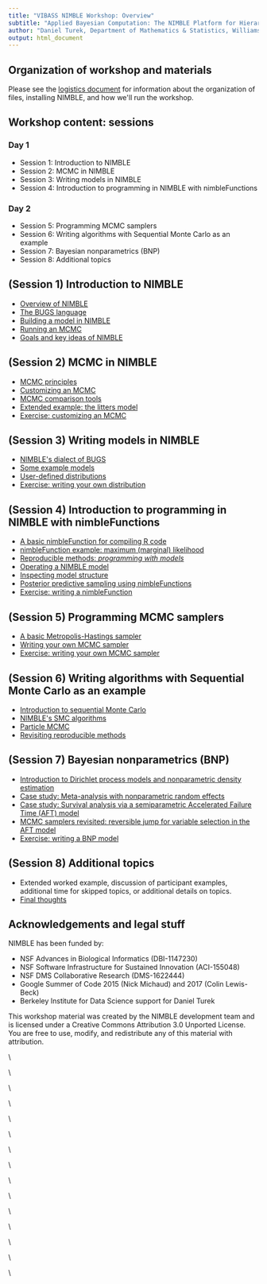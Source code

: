 ```yaml
---
title: "VIBASS NIMBLE Workshop: Overview"
subtitle: "Applied Bayesian Computation: The NIMBLE Platform for Hierarchical Modeling and MCMC"
author: "Daniel Turek, Department of Mathematics & Statistics, Williams College"
output: html_document
---
```


## Organization of workshop and materials

Please see the <a href="logistics_slides.html" target="_blank">logistics document</a> for information about the organization of files, installing NIMBLE, and how we'll run the workshop.

## Workshop content: sessions



### Day 1

 - Session 1: Introduction to NIMBLE
 - Session 2: MCMC in NIMBLE
 - Session 3: Writing models in NIMBLE
 - Session 4: Introduction to programming in NIMBLE with nimbleFunctions



### Day 2

 - Session 5: Programming MCMC samplers
 - Session 6: Writing algorithms with Sequential Monte Carlo as an example
 - Session 7: Bayesian nonparametrics (BNP)
 - Session 8: Additional topics

## (Session 1) Introduction to NIMBLE

 - <a href="modules/1.1_nimble_background_slides.html" target="_blank">Overview of NIMBLE</a>
 - <a href="modules/1.2_bugs_language_slides.html" target="_blank">The BUGS language</a>
 - <a href="modules/1.3_build_model_slides.html" target="_blank">Building a model in NIMBLE</a>
 - <a href="modules/1.4_run_mcmc_slides.html" target="_blank">Running an MCMC</a>
 - <a href="modules/1.5_nimble_principles_slides.html" target="_blank">Goals and key ideas of NIMBLE</a>

## (Session 2) MCMC in NIMBLE

 - <a href="modules/2.1_mcmc_principles_slides.html" target="_blank">MCMC principles</a>
 - <a href="modules/2.2_customizing_mcmc_slides.html" target="_blank">Customizing an MCMC</a>
 - <a href="modules/2.3_compareMCMC_slides.html" target="_blank">MCMC comparison tools</a>
 - <a href="modules/2.4_customizing_mcmc_extended_slides.html" target="_blank">Extended example: the litters model</a>
 - <a href="modules/2.5_mcmc_exercises_slides.html" target="_blank">Exercise: customizing an MCMC</a>

## (Session 3) Writing models in NIMBLE

 - <a href="modules/3.1_nimble_bugs_slides.html" target="_blank">NIMBLE's dialect of BUGS</a>
 - <a href="modules/3.2_example_models_slides.html" target="_blank">Some example models</a>
 - <a href="modules/3.3_user_dist_slides.html" target="_blank">User-defined distributions</a>
 - <a href="modules/3.4_user_dist_exercises_slides.html" target="_blank">Exercise: writing your own distribution</a>

## (Session 4) Introduction to programming in NIMBLE with nimbleFunctions

 - <a href="modules/4.1_compile_R_slides.html" target="_blank">A basic nimbleFunction for compiling R code</a>
 - <a href="modules/4.2_basic_nimbleFunction_slides.html" target="_blank">nimbleFunction example: maximum (marginal) likelihood</a>
 - <a href="modules/4.3_programming_with_models_slides.html" target="_blank">Reproducible methods: *programming with models*</a>
 - <a href="modules/4.4_operating_model_slides.html" target="_blank">Operating a NIMBLE model</a>
 - <a href="modules/4.5_model_structure_slides.html" target="_blank">Inspecting model structure</a>
 - <a href="modules/4.6_full_nimbleFunction_slides.html" target="_blank">Posterior predictive sampling using nimbleFunctions</a>
 - <a href="modules/4.7_writing_nimbleFunctions_exercises_slides.html" target="_blank">Exercise: writing a nimbleFunction</a>

## (Session 5) Programming MCMC samplers

 - <a href="modules/5.1_nimbleFunction_samplers_slides.html" target="_blank">A basic Metropolis-Hastings sampler</a>
 - <a href="modules/5.2_user_sampler_slides.html" target="_blank">Writing your own MCMC sampler</a>
 - <a href="modules/5.3_user_sampler_exercises_slides.html" target="_blank">Exercise: writing your own MCMC sampler</a>

## (Session 6) Writing algorithms with Sequential Monte Carlo as an example

 - <a href="modules/6.1_smc_intro_slides.html" target="_blank">Introduction to sequential Monte Carlo</a>
 - <a href="modules/6.2_smc_nimble_slides.html" target="_blank">NIMBLE's SMC algorithms</a>
 - <a href="modules/6.3_particle_mcmc_slides.html" target="_blank">Particle MCMC</a>
 - <a href="modules/6.4_reproducibility_revisited_slides.html" target="_blank">Revisiting reproducible methods</a>

## (Session 7) Bayesian nonparametrics (BNP)

 - <a href="modules/7.1_bnp_intro_slides.html" target="_blank">Introduction to Dirichlet process models and nonparametric density estimation</a>
 - <a href="modules/7.2_meta_analysis_slides.html" target="_blank">Case study: Meta-analysis with nonparametric random effects</a>
 - <a href="modules/7.3_survival_analysis_slides.html" target="_blank">Case study: Survival analysis via a semiparametric Accelerated Failure Time (AFT) model</a>
 - <a href="modules/7.4_reversible_jump_AFT_slides.html" target="_blank">MCMC samplers revisited: reversible jump for variable selection in the AFT model</a>
 - <a href="modules/7.5_bnp_exercises_slides.html" target="_blank">Exercise: writing a BNP model</a>

## (Session 8) Additional topics
 - Extended worked example, discussion of participant examples, additional time for skipped topics, or additional details on topics.
 - <a href="modules/8.1_final_thoughts_slides.html" target="_blank">Final thoughts</a>
 
## Acknowledgements and legal stuff

NIMBLE has been funded by:

 - NSF Advances in Biological Informatics (DBI-1147230)
 - NSF Software Infrastructure for Sustained Innovation (ACI-155048)
 - NSF DMS Collaborative Research (DMS-1622444)
 - Google Summer of Code 2015 (Nick Michaud) and 2017 (Colin Lewis-Beck)
 - Berkeley Institute for Data Science support for Daniel Turek

This workshop material was created by the NIMBLE development team and is licensed under a Creative Commons Attribution 3.0 Unported License. You are free to use, modify, and redistribute any of this material with attribution.

\  

\  

\  

\  

\  

\  

\  

\  

\  

\  

\  

\  

\  

\  

\  

